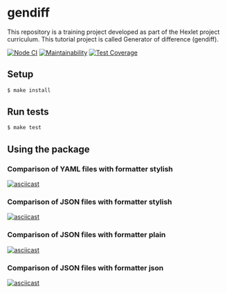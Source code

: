# gendiff

This repository is a training project developed as part of the Hexlet project curriculum. This tutorial project is called Generator of difference (gendiff).

[![Node CI](https://github.com/vchslv/frontend-project-lvl2/workflows/Node%20CI/badge.svg)](https://github.com/vchslv/frontend-project-lvl2/actions)
[![Maintainability](https://api.codeclimate.com/v1/badges/ce0b1909dd2c11550c0b/maintainability)](https://codeclimate.com/github/vchslv/frontend-project-lvl2/maintainability)
[![Test Coverage](https://api.codeclimate.com/v1/badges/ce0b1909dd2c11550c0b/test_coverage)](https://codeclimate.com/github/vchslv/frontend-project-lvl2/test_coverage)

## Setup

```sh
$ make install
```

## Run tests

```sh
$ make test
```

## Using the package

### Comparison of YAML files with formatter stylish
[![asciicast](https://asciinema.org/a/368356.svg)](https://asciinema.org/a/368356)

### Comparison of JSON files with formatter stylish
[![asciicast](https://asciinema.org/a/368354.svg)](https://asciinema.org/a/368354)

### Comparison of JSON files with formatter plain
[![asciicast](https://asciinema.org/a/367721.svg)](https://asciinema.org/a/367721)

### Comparison of JSON files with formatter json
[![asciicast](https://asciinema.org/a/367746.svg)](https://asciinema.org/a/367746)
